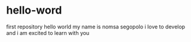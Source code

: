 # hello-word
first repository
hello world
my name is nomsa segopolo
i love to develop and i am excited to learn with you
